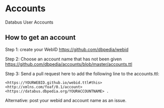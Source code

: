 # Accounts
Databus User Accounts

## How to get an account
Step 1: create your WebID https://github.com/dbpedia/webid

Step 2: Choose an account name that has not been given https://github.com/dbpedia/accounts/blob/master/accounts.ttl

Step 3: Send a pull request here to add the following line to the accounts.ttl:

`<https://YOURWEBID.github.io/webid.ttl#this> <http://xmlns.com/foaf/0.1/account> <https://databus.dbpedia.org/YOURACCOUNTNAME> . `

Alternative: post your webid and account name as an issue. 
